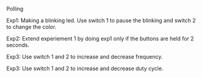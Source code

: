 Polling

Exp1: Making a blinking led. Use switch 1 to pause the blinking and switch 2 to change the color.

Exp2: Extend experiement 1 by doing exp1 only if the buttons are held for 2 seconds.

Exp3: Use switch 1 and 2 to increase and decrease frequency.

Exp3: Use switch 1 and 2 to increase and decrease duty cycle.